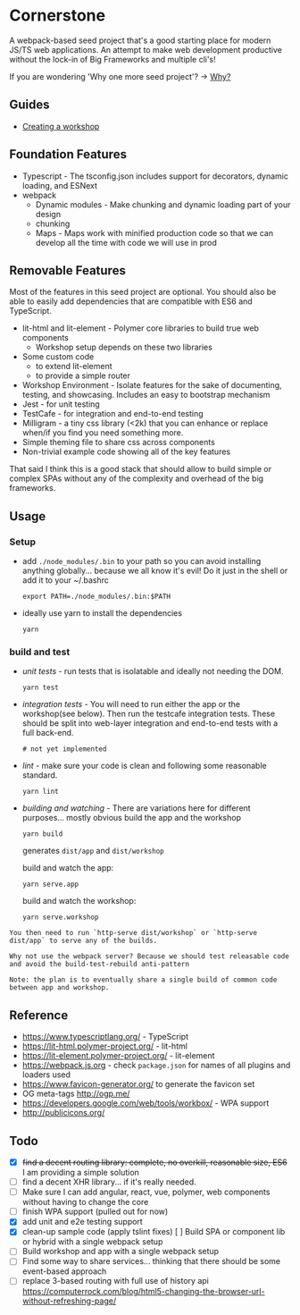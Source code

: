 # Cornerstone

A webpack-based seed project that's a good starting place for modern JS/TS web applications. An attempt to make web development productive without the lock-in of Big Frameworks and multiple cli's!

If you are wondering 'Why one more seed project'? -> [Why?](documentation/WHY.md)

## Guides
* [Creating a workshop](documentation/WORKSHOP.md)

## Foundation Features

* Typescript - The tsconfig.json includes support for decorators, dynamic loading, and ESNext
* webpack
  * Dynamic modules - Make chunking and dynamic loading part of your design
  * chunking
  * Maps - Maps work with minified production code so that we can develop all the time with code we will use in prod

## Removable Features
Most of the features in this seed project are optional. You should also be able to easily add dependencies that are compatible with ES6 and TypeScript.

* lit-html and lit-element - Polymer core libraries to build true web components
    * Workshop setup depends on these two libraries
* Some custom code
  * to extend lit-element
  * to provide a simple router
* Workshop Environment - Isolate features for the sake of documenting, testing, and showcasing. Includes an easy to bootstrap mechanism
* Jest - for unit testing
* TestCafe - for integration and end-to-end testing
* Milligram - a tiny css library (<2k) that you can enhance or replace when/if you find you need something more.
* Simple theming file to share css across components
* Non-trivial example code showing all of the key features


That said I think this is a good stack that should allow to build simple or complex SPAs without any of the complexity and overhead of the big frameworks.

## Usage
### Setup
* add `./node_modules/.bin` to your path so you can avoid installing anything globally... because we all know it's evil! Do it just in the shell or add it to your ~/.bashrc

    ```
    export PATH=./node_modules/.bin:$PATH
    ```
* ideally use yarn to install the dependencies
    ```
    yarn
    ```

### build and test
* _unit tests_ - run tests that is isolatable and ideally not needing the DOM.
    ```
    yarn test
    ```
* _integration tests_ - You will need to run either the app or the workshop(see below). Then run the testcafe integration tests. These should be split into web-layer integration and end-to-end tests with a full back-end.
    ```
    # not yet implemented
    ```
* _lint_ - make sure your code is clean and following some reasonable standard.
    ```
    yarn lint
    ```
* _building and watching_ - There are variations here for different purposes... mostly obvious
    build the app and the workshop
    ```
    yarn build
    ```
    generates `dist/app` and `dist/workshop`

    build and watch the app:
    ```
    yarn serve.app
    ```
    build and watch the workshop:
    ```
    yarn serve.workshop
    ```

<!--TODO: this section is no longer true... although the underlying problem remains -->
    You then need to run `http-serve dist/workshop` or `http-serve dist/app` to serve any of the builds.

    Why not use the webpack server? Because we should test releasable code and avoid the build-test-rebuild anti-pattern

    Note: the plan is to eventually share a single build of common code between app and workshop.

## Reference
* https://www.typescriptlang.org/ - TypeScript
* https://lit-html.polymer-project.org/ - lit-html
* https://lit-element.polymer-project.org/ - lit-element
* https://webpack.js.org - check `package.json` for names of all plugins and loaders used
* https://www.favicon-generator.org/ to generate the favicon set
* OG meta-tags http://ogp.me/
* https://developers.google.com/web/tools/workbox/ - WPA support
* http://publicicons.org/


## Todo

- [x] ~~find a decent routing library: complete, no overkill, reasonable size, ES6~~ I am providing a simple solution
- [ ] find a decent XHR library... if it's really needed.
- [ ] Make sure I can add angular, react, vue, polymer, web components without having to change the core
- [ ] finish WPA support (pulled out for now)
- [x] add unit and e2e testing support
- [x] clean-up sample code (apply tslint fixes)
 [ ] Build SPA or component lib or hybrid with a single webpack setup
- [ ] Build workshop and app with a single webpack setup
- [ ] Find some way to share services... thinking that there should be some event-based approach
- [ ] replace 3-based routing with full use of history api https://computerrock.com/blog/html5-changing-the-browser-url-without-refreshing-page/
